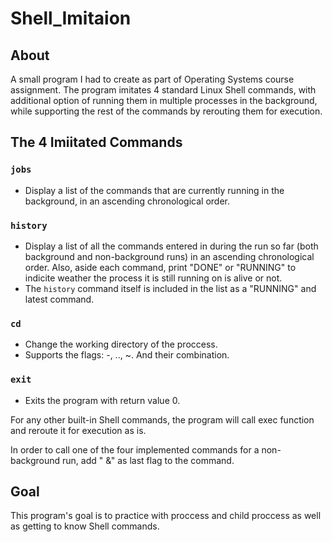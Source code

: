 # Shell_Imitaion

## About
A small program I had to create as part of Operating Systems course assignment. The program imitates 4 standard Linux Shell commands, with additional option of running them in multiple processes in the background, while supporting the rest of the commands by rerouting them for execution. 

## The 4 Imiitated Commands
### `jobs`
* Display a list of the commands that are currently running in the background, in an ascending chronological order.
### `history`
* Display a list of all the commands entered in during the run so far (both background and non-background runs) in an ascending chronological order. Also, aside each command, print "DONE" or "RUNNING" to indicite weather the process it is still running on is alive or not.
* The `history` command itself is included in the list as a "RUNNING" and latest command.
### `cd`
* Change the working directory of the proccess.
* Supports the flags: -, .., ~. And their combination. 
### `exit`
* Exits the program with return value 0.


For any other built-in Shell commands, the program will call exec function and reroute it for execution as is.

In order to call one of the four implemented commands for a non-background run, add " &" as last flag to the command.


## Goal
This program's goal is to practice with proccess and child proccess as well as getting to know Shell commands.  